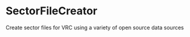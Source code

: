 SectorFileCreator
=================

Create sector files for VRC using a variety of open source data sources
